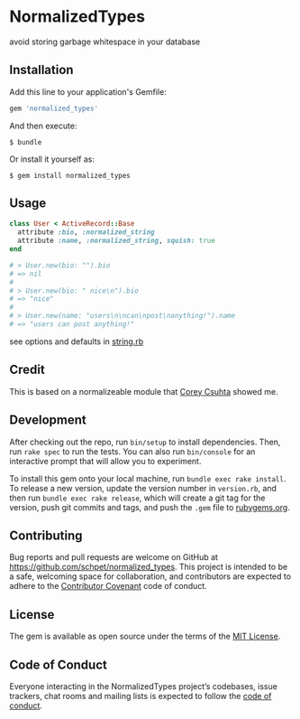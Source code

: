 # NormalizedTypes

avoid storing garbage whitespace in your database

## Installation

Add this line to your application's Gemfile:

```ruby
gem 'normalized_types'
```

And then execute:

    $ bundle

Or install it yourself as:

    $ gem install normalized_types

## Usage

```rb
class User < ActiveRecord::Base
  attribute :bio, :normalized_string
  attribute :name, :normalized_string, squish: true
end

# > User.new(bio: "").bio
# => nil
#
# > User.new(bio: " nice\n").bio
# => "nice"
#
# > User.new(name: "users\n\ncan\npost\nanything!").name
# => "users can post anything!"
```

see options and defaults in [string.rb](./lib/normalized_types/string.rb)

## Credit

This is based on a normalizeable module that [Corey Csuhta](https://github.com/csuhta) showed me.

## Development

After checking out the repo, run `bin/setup` to install dependencies. Then, run `rake spec` to run the tests. You can also run `bin/console` for an interactive prompt that will allow you to experiment.

To install this gem onto your local machine, run `bundle exec rake install`. To release a new version, update the version number in `version.rb`, and then run `bundle exec rake release`, which will create a git tag for the version, push git commits and tags, and push the `.gem` file to [rubygems.org](https://rubygems.org).

## Contributing

Bug reports and pull requests are welcome on GitHub at https://github.com/schpet/normalized_types. This project is intended to be a safe, welcoming space for collaboration, and contributors are expected to adhere to the [Contributor Covenant](http://contributor-covenant.org) code of conduct.

## License

The gem is available as open source under the terms of the [MIT License](https://opensource.org/licenses/MIT).

## Code of Conduct

Everyone interacting in the NormalizedTypes project’s codebases, issue trackers, chat rooms and mailing lists is expected to follow the [code of conduct](https://github.com/[USERNAME]/normalized_types/blob/master/CODE_OF_CONDUCT.md).
